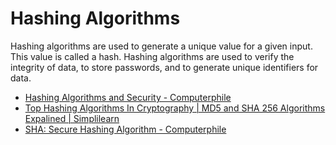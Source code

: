 # Hashing Algorithms

Hashing algorithms are used to generate a unique value for a given input. This value is called a hash. Hashing algorithms are used to verify the integrity of data, to store passwords, and to generate unique identifiers for data.

- [Hashing Algorithms and Security - Computerphile](https://www.youtube.com/watch?v=b4b8ktEV4Bg)
- [Top Hashing Algorithms In Cryptography | MD5 and SHA 256 Algorithms Expalined | Simplilearn](https://www.youtube.com/watch?v=Plp4F3ZfC7A)
- [SHA: Secure Hashing Algorithm - Computerphile](https://www.youtube.com/watch?v=DMtFhACPnTY)
